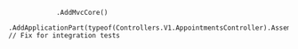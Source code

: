 
                .AddMvcCore()
                    .AddApplicationPart(typeof(Controllers.V1.AppointmentsController).Assembly) // Fix for integration tests